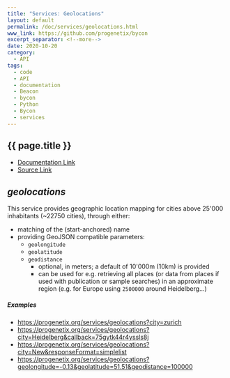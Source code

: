 ```yaml
---
title: "Services: Geolocations"
layout: default
permalink: /doc/services/geolocations.html
www_link: https://github.com/progenetix/bycon
excerpt_separator: <!--more-->
date: 2020-10-20
category:
  - API
tags:
  - code
  - API
  - documentation
  - Beacon
  - bycon
  - Python
  - Bycon
  - services
---
```


## {{ page.title }}

* [Documentation Link](https://github.com/progenetix/bycon/blob/master/services/doc/geolocations.md)
* [Source Link](https://github.com/progenetix/bycon/blob/master/services/geolocations.py)

## _geolocations_

This service provides geographic location mapping for cities above 25'000
inhabitants (\~22750 cities), through either:

* matching of the (start-anchored) name
* providing GeoJSON compatible parameters:
  - `geolongitude`
  - `geolatitude`
  - `geodistance`
    * optional, in meters; a default of 10'000m (10km) is provided
    * can be used for e.g. retrieving all places (or data from places if used
    with publication or sample searches) in an approximate region (e.g. for
    Europe using `2500000` around Heidelberg...)

<!--more-->

##### Examples

* <https://progenetix.org/services/geolocations?city=zurich>
* <https://progenetix.org/services/geolocations?city=Heidelberg&callback=75gytk44r4yssls8j>
* <https://progenetix.org/services/geolocations?city=New&responseFormat=simplelist>
* <https://progenetix.org/services/geolocations?geolongitude=-0.13&geolatitude=51.51&geodistance=100000>



<!--/podmd-->

